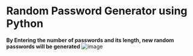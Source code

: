 # Random Password Generator using Python
**By Entering the number of passwords and its length, new random passwords will be generated**
![image](https://github.com/Cyber-Niv/Projects/assets/156054091/a9a39073-0e07-4d92-be6f-f9e4d55236f6)


